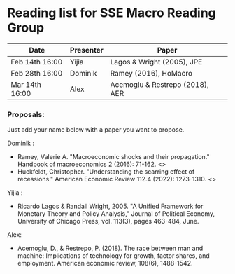 # Reading list for SSE Macro Reading Group

| Date            | Presenter     | Paper |
| -------------   | ------------- | ------                            |
| Feb 14th 16:00  | Yijia         | Lagos & Wright (2005), JPE        |
| Feb 28th 16:00  | Dominik       | Ramey (2016), HoMacro             |
| Mar 14th 16:00  | Alex          | Acemoglu & Restrepo (2018), AER   |


### Proposals:
Just add your name below with a paper you want to propose.

Dominik : 
- Ramey, Valerie A. "Macroeconomic shocks and their propagation." Handbook of macroeconomics 2 (2016): 71-162. <>
- Huckfeldt, Christopher. "Understanding the scarring effect of recessions." American Economic Review 112.4 (2022): 1273-1310. <>

Yijia :
- Ricardo Lagos & Randall Wright, 2005. "A Unified Framework for Monetary Theory and Policy Analysis," Journal of Political Economy, University of Chicago Press, vol. 113(3), pages 463-484, June.

Alex:
- Acemoglu, D., & Restrepo, P. (2018). The race between man and machine: Implications of technology for growth, factor shares, and employment. American economic review, 108(6), 1488-1542.
